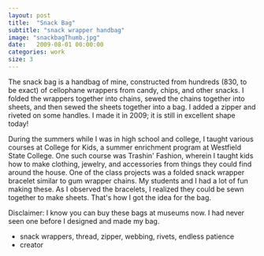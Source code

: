 ```yaml
---
layout: post
title:  "Snack Bag"
subtitle: "snack wrapper handbag"
image: "snackbagThumb.jpg"
date:   2009-08-01 00:00:00
categories: work
size: 3
---
```


The snack bag is a handbag of mine, constructed from hundreds (830, to be exact) of cellophane wrappers from candy, chips, and other snacks. I folded the wrappers together into chains, sewed the chains together into sheets, and then sewed the sheets together into a bag. I added a zipper and riveted on some handles. I made it in 2009; it is still in excellent shape today!

During the summers while I was in high school and college, I taught various courses at College for Kids, a summer enrichment program at Westfield State College. One such course was Trashin' Fashion, wherein I taught kids how to make clothing, jewelry, and accessories from things they could find around the house. One of the class projects was a folded snack wrapper bracelet similar to gum wrapper chains. My students and I had a lot of fun making these. As I observed the bracelets, I realized they could be sewn together to make sheets. That's how I got the idea for the bag.

Disclaimer: I know you can buy these bags at museums now. I had never seen one before I designed and made my bag.

<ul class="workMeta">
    <li class="builtWith">snack wrappers, thread, zipper, webbing, rivets, endless patience</li>
    <li class="role">creator</li>
</ul>
